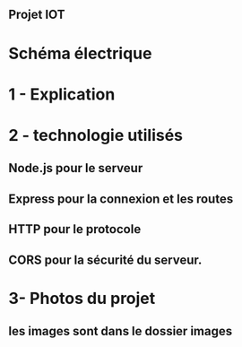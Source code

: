 ## Projet IOT 

# Schéma électrique 


# 1 - Explication

##

# 2 - technologie utilisés

## Node.js pour le serveur
## Express pour la connexion et les routes 
## HTTP pour le protocole 
## CORS pour la sécurité du serveur.


# 3- Photos du projet 

## les images sont dans le dossier images

